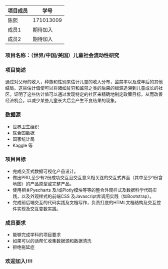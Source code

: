 | 项目成员 |学号|
| -------------| --------|                     
|陈熙|171013009|
|成员1|期待加入|
|成员2|期待加入|
### 项目名称：（世界/中国/美国）儿童社会流动性研究
### 项目简述
通过对父母的收入，种族和性别来估计儿童的收入分布，监禁率以及成年后的其他结局。这些估计值使可以将诸如贫穷和监禁之类的后果的根源追溯到儿童成长的社区。证明了这些估计值可以通过发现特定的社区来精确地制定政策目标，从而改善经济机会，以减少某些儿童长大后会产生不良结果的现象。
### 数据源 
- 世界卫生组织
- 联合国数据
- 国家统计局
- Kaggle
等
### 项目目标
- 完成交互式数据可视化产品设计。
- 做出PRD,至少有2份成功交互且交互意义相关连的交互式界面（其中至少1份含地图）的产品原型或完整产品。
- 使用相关Pyecharts 及/或Plotly模块等等的整合外观样式及数据科学代码实践，以及外观样式的前端CSS 及Javascript库调用实践（如Bootstrap）。
- 完成前后端交互的代码实践及文档写作，负责打底的HTML文档结构及交互控件实现及交互变数实践。
### 成员要求
- 能够完成学科的项目要求
- 如果可以的话帮忙收集数据源和数据清洗
- 拒绝拖延症


### 欢迎加入!!!!
